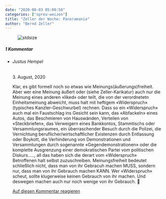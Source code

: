 ```yaml
---
date: "2020-08-03 05:00:58"
categories: ["spreu-weizen"]
title: "Zeller der Woche: Panoramania"
author: "Bernd Zeller"
---
```



<figure>
<img src="https://www.publicomag.com/wp-content/uploads/2020/08/Panoramania-1320x931.jpg" alt=stdsize>
</figure>


<!--more-->
<h5 class="comments-h">
1 Kommentar </h5>
<ul class="commentlist">
<li class="comment even thread-even depth-1 clearfix" id="li-comment-69217">
<h6 class="author">Justus Hempel</h6> <span class="date">3. August, 2020</span>



Klar, es gibt formell noch so etwas wie Meinungs(äußerungs)freiheit. Aber wer eine Meinung äußert oder (siehe Zeller-Karikatur) auch nur die Meinung eines anderen «liked» oder teilt, die von der verordnetetn Einheitsmeinung abweicht, muss halt mit heftigem «Widerspruch» (typisches Kanzler-Geschwurbel) rechnen. Dass so ein «Widerspruch» auch mal ein Faustschlag ins Gesicht sein kann, das «Abfackeln» eines Autos, das Beschmieren von Hauswänden, Verteilen von «Steckbriefen», das Verweigern eines Bankkontos, Stammtischs oder Versammlungsraumes, ein überraschender Besuch durch die Polizei, die Vernichtung beruflicher/wirtschaftlicher Existenzen durch Entlassung oder Boykott, die Verhinderung von Demonstrationen und Versammlungen durch sogenannte «Gegendemonstrationen» oder die komplette Ausgrenzung einer demokratischen Partei vom politischen Diskurs&#8230;.., all das haben sich die derart vom «Widerspruch» Betroffenen halt selbst zuzuschreiben. Meinungsfreiheit bedeutet schließlich nicht, dass man von ihr Gebracuh machen MUSS, sondern nur, dass man von ihr Gebrauch machen KANN. Wer «Widerspruch» scheut, sollte klugerweise keinen Gebrauch von ihr machen. Und deswegen machen auch nur noch wenige von ihr Gebrauch. 🙂

<a rel="nofollow" class="comment-reply-link" href="#comment-69217" data-commentid="69217" data-postid="11661" data-belowelement="comment-69217" data-respondelement="respond" data-replyto="Antworte auf Justus Hempel" aria-label="Antworte auf Justus Hempel">Auf diesen Kommentar reagieren</a> 


</li>
</ul>
